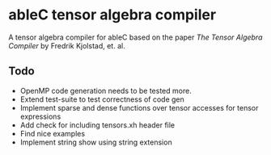 # ableC tensor algebra compiler
A tensor algebra compiler for ableC based on the paper *The Tensor Algebra Compiler* by Fredrik Kjolstad, et. al.

## Todo
* OpenMP code generation needs to be tested more.
* Extend test-suite to test correctness of code gen
* Implement sparse and dense functions over tensor accesses for tensor expressions
* Add check for including tensors.xh header file
* Find nice examples
* Implement string show using string extension
